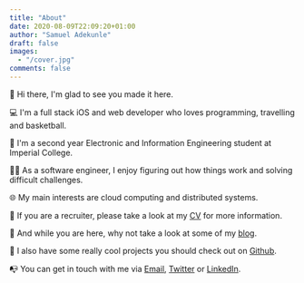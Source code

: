 ```yaml
---
title: "About"
date: 2020-08-09T22:09:20+01:00
author: "Samuel Adekunle"
draft: false
images:
  - "/cover.jpg"
comments: false
---
```


:wave: Hi there, I'm glad to see you made it here.

:computer: I'm a full stack iOS and web developer who loves programming, travelling and basketball.

:school: I'm a second year Electronic and Information Engineering student at Imperial College.

:man_scientist: As a software engineer, I enjoy figuring out how things work and solving difficult challenges.

:globe_with_meridians: My main interests are cloud computing and distributed systems.

:memo: If you are a recruiter, please take a look at my [CV](/cv.pdf) for more information. 

:newspaper: And while you are here, why not take a look at some of my [blog](/posts).

:wrench: I also have some really cool projects you should check out on [Github](https://github.com/samuel-adekunle/).

:mailbox_with_no_mail: You can get in touch with me via [Email](mailto://me@samuel-adekunle.software), [Twitter](https://twitter.com/femi__ade) or [LinkedIn](https://www.linkedin.com/in/samuel-adekunle/).
